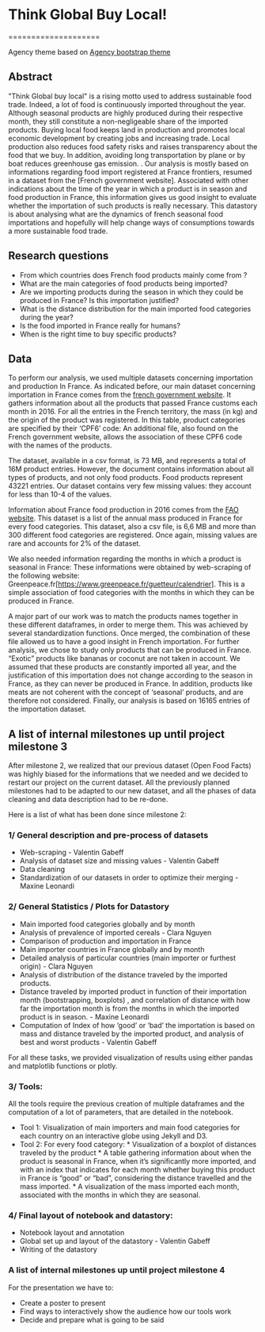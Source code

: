 # Think Global Buy Local!  
====================

Agency theme based on [Agency bootstrap theme ](https://startbootstrap.com/template-overviews/agency/)

## Abstract
"Think Global buy local" is a rising motto used to address sustainable food trade. Indeed, a lot of food is continuously imported throughout the year. Although seasonal products are highly produced during their respective month, they still constitute a non-negligeable share of the imported products.
Buying local food keeps land in production and promotes local economic development by creating jobs and increasing trade. Local production also reduces food safety risks and raises transparency about the food that we buy.  In addition, avoiding long transportation by plane or by boat reduces greenhouse gas emission. .
Our analysis is mostly based on informations regarding food import registered at France frontiers, resumed in a dataset from the [French government website]. Associated with other indications about the time of the year in which a product is in season and food production in France, this information gives us good insight to evaluate whether the importation of such products is really necessary.
This datastory is about analysing what are the dynamics of french seasonal food importations and hopefully will help change ways of consumptions towards a more sustainable food trade.

## Research questions
- From which countries does French food products mainly come from ?
- What are the main categories of food products being imported?
- Are we importing products during the season in which they could be produced in France? Is this importation justified?
- What is the distance distribution for the main imported food categories during the year?
- Is the food imported in France really for humans?
- When is the right time to buy specific products?

## Data
To perform our analysis, we used multiple datasets concerning importation and production In France. As indicated before, our main dataset concerning  importation in France comes from the [french government website](https://www.data.gouv.fr/en/datasets/statistiques-nationales-du-commerce-exterieur/#_). It gathers information about all the products that passed France customs each month in 2016.  For all the entries in the French territory, the mass (in kg)  and the origin of the product was registered. In this table, product categories are specified by their ‘CPF6’ code: An additional file, also found on the French government website, allows the association of these CPF6 code with the names of the products.

The dataset, available in a csv format, is 73 MB, and represents  a total of 16M  product entries. However, the document contains information about all types of products, and not only food products. Food products represent 43221 entries. Our dataset contains very few missing values: they account for less than 10-4 of the values.

Information about France food production in 2016 comes from the [FAO website](http://www.fao.org/faostat/fr/#data/QC). This dataset is a list of the annual mass produced in France for every food categories. This dataset, also a csv file,  is 6,6 MB and more than 300 different food categories are registered. Once again, missing values are rare and accounts for 2% of the dataset.

We also needed information regarding the months in which a product is seasonal in France: These informations were obtained by web-scraping  of the following website: Greenpeace.fr[https://www.greenpeace.fr/guetteur/calendrier]. This is a simple association of food categories with the months in which they can be produced in France.

A major part of our work was to match the products names together in  these different dataframes, in order to merge them. This was achieved by several standardization functions. Once merged, the combination of these file allowed us to have a good insight in French importation. For further analysis, we chose to study only products that can be produced in France. “Exotic” products like bananas or coconut are not taken in account. We assumed that these products are constantly imported all year, and the justification of this importation does not change according to the season in France, as they can never be produced in France. In addition, products like meats are not coherent with the concept of ‘seasonal’ products, and are therefore not considered. Finally, our analysis is based on 16165 entries of the importation dataset.

## A list of internal milestones up until project milestone 3
After milestone 2, we realized that our previous dataset (Open Food Facts) was highly biased for the informations that we needed and we decided to restart our project on the current dataset. All the previously planned milestones had to be adapted to our new dataset, and all the phases of data cleaning and data description had to be re-done.

Here is a list of what has been done since milestone 2:
### 1/ General description and pre-process of datasets
- Web-scraping - Valentin Gabeff
- Analysis of dataset size and missing values - Valentin Gabeff
- Data cleaning
- Standardization of our datasets in order to optimize their merging - Maxine Leonardi

### 2/ General Statistics / Plots for Datastory
- Main imported food categories globally and by month  
- Analysis of prevalence of imported cereals - Clara Nguyen
- Comparison of production and importation in France
- Main importer countries in France globally and by month
- Detailed analysis of particular countries (main importer or furthest origin) - Clara Nguyen
- Analysis of distribution of the distance traveled by the imported products.
- Distance traveled by imported product in function of their importation month (bootstrapping,  boxplots) , and correlation of distance with how far the importation month is from the months in which the imported product is in season. - Maxine Leonardi
- Computation of Index of how ‘good’ or ‘bad’ the importation is based on mass and distance traveled by the imported product, and analysis of best and worst products - Valentin Gabeff

For all these tasks, we provided visualization of results using either pandas and matplotlib functions or plotly.

### 3/ Tools:
All the tools require the previous creation of multiple dataframes and the computation of a lot of parameters, that are detailed in the notebook.
- Tool 1:  Visualization of main importers and main food categories for each country on an interactive globe using Jekyll and D3.
- Tool 2: For every food category:
      * Visualization of a boxplot of distances traveled by the product
      * A table gathering information about when the product is seasonal in France, when it’s significantly more  imported, and with an index that indicates for each month whether buying this product in France is “good” or “bad”, considering the distance travelled and the mass imported.
      * A visualization of the mass imported each month, associated with the months in which they are seasonal.

### 4/ Final layout of notebook and datastory:
- Notebook layout and annotation
- Global set up and layout of the datastory - Valentin Gabeff
- Writing of the datastory

### A list of internal milestones up until project milestone 4
For the presentation we have to:
- Create a poster to present
- Find ways to interactively show the audience how our tools work
- Decide and prepare what is going to be said
